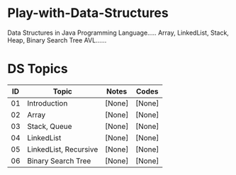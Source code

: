 # Play-with-Data-Structures
Data Structures in Java Programming Language.....  Array, LinkedList, Stack, Heap, Binary Search Tree AVL......

# DS Topics 

ID              | Topic                               | Notes                            | Codes
----------------| ------------------------------------| ---------------------------------|----------------------
01              | Introduction                        | [None]                           | [None] 
02              | Array                               | [None]                           | [None]
03              | Stack, Queue		              | [None]                           | [None]	     
04              | LinkedList                          | [None]                           | [None]
05              | LinkedList, Recursive               | [None]                           | [None]
06              | Binary Search Tree                  | [None]                           | [None]
